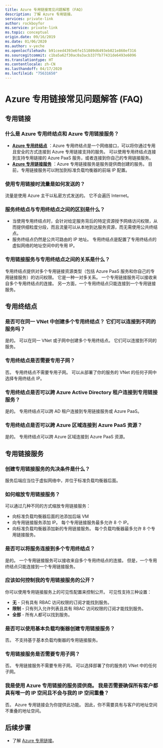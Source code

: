 ```yaml
---
title: Azure 专用链接常见问题解答 (FAQ)
description: 了解 Azure 专用链接。
services: private-link
author: rockboyfor
ms.service: private-link
ms.topic: conceptual
origin.date: 09/16/2019
ms.date: 01/06/2020
ms.author: v-yeche
ms.openlocfilehash: b91ceed4393e6fe151089d6493eb021e860ef316
ms.sourcegitcommit: c1ba5a62f30ac0a3acb337fb77431de6493e6096
ms.translationtype: HT
ms.contentlocale: zh-CN
ms.lasthandoff: 04/17/2020
ms.locfileid: "75631650"
---
```

# <a name="azure-private-link-frequently-asked-questions-faq"></a>Azure 专用链接常见问题解答 (FAQ)

## <a name="private-link"></a>专用链接

### <a name="what-is-azure-private-endpoint-and-azure-private-link-service"></a>什么是 Azure 专用终结点和 Azure 专用链接服务？

- **[Azure 专用终结点](private-endpoint-overview.md)** ：Azure 专用终结点是一个网络接口，可以将你通过专用且安全的方式连接到 Azure 专用链接支持的服务。 可以使用专用终结点连接到支持专用链接的 Azure PaaS 服务，或者连接到你自己的专用链接服务。
- **[Azure 专用链接服务](private-link-service-overview.md)** ：Azure 专用链接服务是服务提供商创建的服务。 目前，专用链接服务可以附加到标准负载均衡器的前端 IP 配置。 

### <a name="how-is-traffic-being-sent-when-using-private-link"></a>使用专用链接时流量是如何发送的？
流量是使用 Azure 主干以私密方式发送的。 它不会遍历 Internet。  

### <a name="what-is-the-difference-between-a-service-endpoints-and-a-private-endpoints"></a>服务终结点与专用终结点之间的区别是什么？
- 当使用专用终结点时，会针对给定服务背后的特定资源授予网络访问权限，从而提供细粒度分段，而且流量可以从本地到达服务资源，而无需使用公共终结点。
- 服务终结点仍然是公共可路由的 IP 地址。  专用终结点是配置了专用终结点的虚拟网络的地址空间中的专用 IP。

### <a name="what-is-the-relationship-between-private-link-service-and-private-endpoint"></a>专用链接服务与专用终结点之间的关系是什么？
专用终结点提供对多个专用链接资源类型（包括 Azure PaaS 服务和你自己的专用链接服务）的访问权限。 它是一种一对多关系。 一个专用链接服务可以接收来自多个专用终结点的连接。 另一方面，一个专用终结点只能连接到一个专用链接服务。    

## <a name="private-endpoint"></a>专用终结点 

### <a name="can-i-create-multiple-private-endpoints-in-same-vnet-can-they-connect-to-different-services"></a>是否可在同一 VNet 中创建多个专用终结点？ 它们可以连接到不同的服务吗？ 
是的。 可以在同一 VNet 或子网中创建多个专用终结点。 它们可以连接到不同的服务。  

### <a name="do-i-require-a-dedicated-subnet-for-private-endpoints"></a>专用终结点是否需要专用子网？ 
否。 专用终结点不需要专用子网。 可以从部署了你的服务的 VNet 的任何子网中选择专用终结点 IP。  

### <a name="can-private-endpoint-connect-to-private-link-service-across-azure-active-directory-tenants"></a>专用终结点是否可以跨 Azure Active Directory 租户连接到专用链接服务？ 
是的。 专用终结点可以跨 AD 租户连接到专用链接服务或 Azure PaaS。  

### <a name="can-private-endpoint-connect-to-azure-paas-resources-across-azure-regions"></a>专用终结点是否可以跨 Azure 区域连接到 Azure PaaS 资源？
是的。 专用终结点可以跨 Azure 区域连接到 Azure PaaS 资源。

## <a name="private-link-service"></a>专用链接服务

### <a name="what-are-the-pre-requisites-for-creating-a-private-link-service"></a>创建专用链接服务的先决条件是什么？ 
服务后端应当位于虚拟网络中，并位于标准负载均衡器后面。

### <a name="how-can-i-scale-my-private-link-service"></a>如何缩放专用链接服务？ 
可以通过几种不同的方式缩放专用链接服务： 
- 向标准负载均衡器后面的池添加后端 VM 
- 向专用链接服务添加 IP。 每个专用链接服务最多允许 8 个 IP。  
- 向标准负载均衡器添加新的专用链接服务。 每个负载均衡器最多允许 8 个专用链接服务。   

### <a name="can-i-connect-my-service-to-multiple-private-endpoints"></a>是否可以将服务连接到多个专用终结点？
是的。 一个专用链接服务可以接收来自多个专用终结点的连接。 但是，一个专用终结点只能连接到一个专用链接服务。  

### <a name="how-should-i-control-the-exposure-of-my-private-link-service"></a>应该如何控制我的专用链接服务的公开？
你可以使用专用链接服务上的可见性配置来控制公开。 可见性支持三种设置：

- **无** - 只有具有 RBAC 访问权限的订阅才能找到服务。 
- **限制** - 只有列入允许列表且具有 RBAC 访问权限的订阅才能找到服务。 
- **全部** - 所有人都可以找到服务。 

### <a name="can-i-create-a-private-link-service-with-basic-load-balancer"></a>是否可以使用基本负载均衡器创建专用链接服务？ 
否。 不支持基于基本负载均衡器的专用链接服务。

### <a name="is-a-dedicated-subnet-required-for-private-link-service"></a>专用链接服务是否需要专用子网？ 
否。 专用链接服务不需要专用子网。 可以选择部署了你的服务的 VNet 中的任何子网。   

### <a name="i-am-a-service-provider-using-azure-private-link-do-i-need-to-make-sure-all-my-customers-have-unique-ip-space-and-dont-overlap-with-my-ip-space"></a>我是使用 Azure 专用链接的服务提供商。 我是否需要确保所有客户都具有唯一的 IP 空间且不会与我的 IP 空间重叠？ 
否。 Azure 专用链接会为你提供此功能。 因此，你不需要具有与客户的地址空间不重叠的地址空间。 

## <a name="next-steps"></a>后续步骤

- 了解 [Azure 专用链接](private-link-overview.md)。

<!-- Update_Description: new article about private link faq -->
<!--NEW.date: 01/06/2020-->